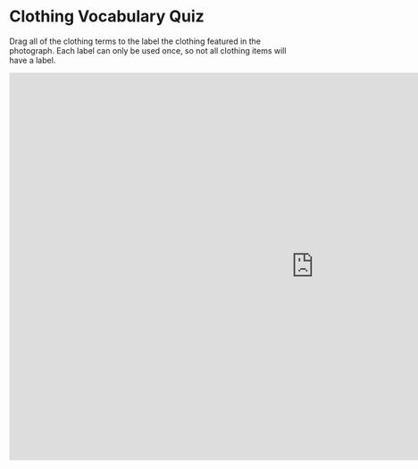 <h1>Clothing Vocabulary Quiz</h1>
<p>Drag all of the clothing terms to the label the clothing featured in the photograph. Each label can only be used once, so not all clothing items will have a label.</p>
<iframe src="https://h5p.org/h5p/embed/675470" width="1090" height="694" frameborder="0" allowfullscreen="allowfullscreen">
</iframe><script src="https://h5p.org/sites/all/modules/h5p/library/js/h5p-resizer.js" charset="UTF-8"></script>

